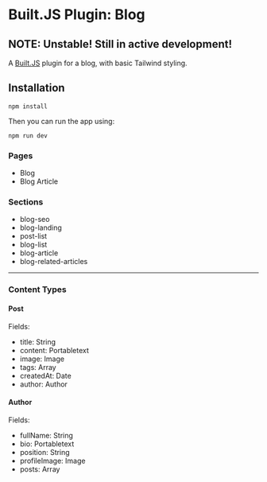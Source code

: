# Built.JS Plugin: Blog

## NOTE: Unstable! Still in active development!

A [Built.JS](https://builtjs.com) plugin for a blog, with basic Tailwind styling.

## Installation
```
npm install
```
Then you can run the app using:
```
npm run dev
```

### Pages
- Blog
- Blog Article

### Sections
- blog-seo
- blog-landing
- post-list
- blog-list
- blog-article
- blog-related-articles

---

### Content Types
#### Post
Fields:
- title: String
- content: Portabletext
- image: Image
- tags: Array<Tag>
- createdAt: Date
- author: Author

#### Author
Fields:
- fullName: String
- bio: Portabletext
- position: String
- profileImage: Image
- posts: Array<Post>